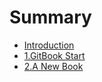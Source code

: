 # Summary

* [Introduction](README.md)
* [1.GitBook Start](1_Gitbook_start.md)
* [2.A New Book](2_a-new-book.md)

